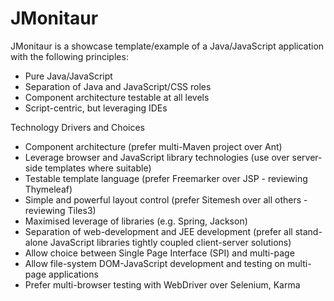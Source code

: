 JMonitaur
================================

JMonitaur is a showcase template/example of a Java/JavaScript application with the following principles:
* Pure Java/JavaScript
* Separation of Java and JavaScript/CSS roles
* Component architecture testable at all levels
* Script-centric, but leveraging IDEs

Technology Drivers and Choices
* Component architecture (prefer multi-Maven project over Ant)
* Leverage browser and JavaScript library technologies (use over server-side templates where suitable)
* Testable template language (prefer Freemarker over JSP - reviewing Thymeleaf)
* Simple and powerful layout control (prefer Sitemesh over all others - reviewing Tiles3)
* Maximised leverage of libraries (e.g. Spring, Jackson)
* Separation of web-development and JEE development (prefer all stand-alone JavaScript libraries tightly coupled client-server solutions)
* Allow choice between Single Page Interface (SPI) and multi-page
* Allow file-system DOM-JavaScript development and testing on multi-page applications
* Prefer multi-browser testing with WebDriver over Selenium, Karma
